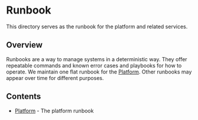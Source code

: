 # Runbook

This directory serves as the runbook for the platform and related services. 

## Overview

Runbooks are a way to manage systems in a deterministic way. They offer repeatable commands and known error cases and playbooks for how to operate. 
We maintain one flat runbook for the [Platform](platform.md). Other runbooks may appear over time for different purposes.

## Contents

- [Platform](platform.md) - The platform runbook
